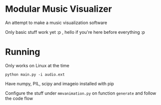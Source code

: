 # Modular Music Visualizer

An attempt to make a music visualization software

Only basic stuff work yet :p , hello if you're here before everything :p

# Running

Only works on Linux at the time

`python main.py -i audio.ext`

Have numpy, PIL, scipy and imageio installed with pip

Configure the stuff under `mmvanimation.py` on function `generate` and follow the code flow